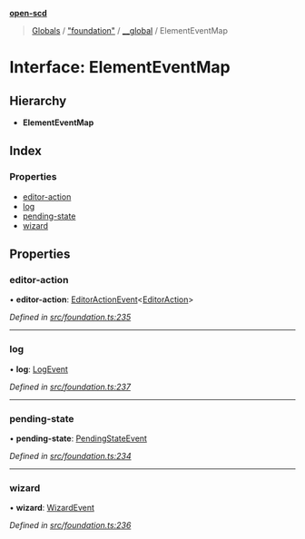 **[open-scd](../README.md)**

> [Globals](../globals.md) / ["foundation"](../modules/_foundation_.md) / [\_\_global](../modules/_foundation_.__global.md) / ElementEventMap

# Interface: ElementEventMap

## Hierarchy

* **ElementEventMap**

## Index

### Properties

* [editor-action](_foundation_.__global.elementeventmap.md#editor-action)
* [log](_foundation_.__global.elementeventmap.md#log)
* [pending-state](_foundation_.__global.elementeventmap.md#pending-state)
* [wizard](_foundation_.__global.elementeventmap.md#wizard)

## Properties

### editor-action

•  **editor-action**: [EditorActionEvent](../modules/_foundation_.md#editoractionevent)\<[EditorAction](../modules/_foundation_.md#editoraction)>

*Defined in [src/foundation.ts:235](https://github.com/openscd/open-scd/blob/12e7252/src/foundation.ts#L235)*

___

### log

•  **log**: [LogEvent](../modules/_foundation_.md#logevent)

*Defined in [src/foundation.ts:237](https://github.com/openscd/open-scd/blob/12e7252/src/foundation.ts#L237)*

___

### pending-state

•  **pending-state**: [PendingStateEvent](../modules/_foundation_.md#pendingstateevent)

*Defined in [src/foundation.ts:234](https://github.com/openscd/open-scd/blob/12e7252/src/foundation.ts#L234)*

___

### wizard

•  **wizard**: [WizardEvent](../modules/_foundation_.md#wizardevent)

*Defined in [src/foundation.ts:236](https://github.com/openscd/open-scd/blob/12e7252/src/foundation.ts#L236)*
